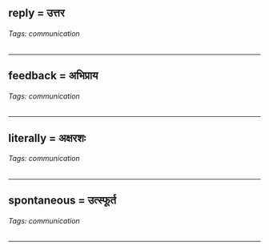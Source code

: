 ## reply = उत्तर

###### Tags: communication

---
## feedback = अभिप्राय

###### Tags: communication

---
## literally = अक्षरशः

###### Tags: communication

---
## spontaneous = उत्स्फूर्त

###### Tags: communication

---
